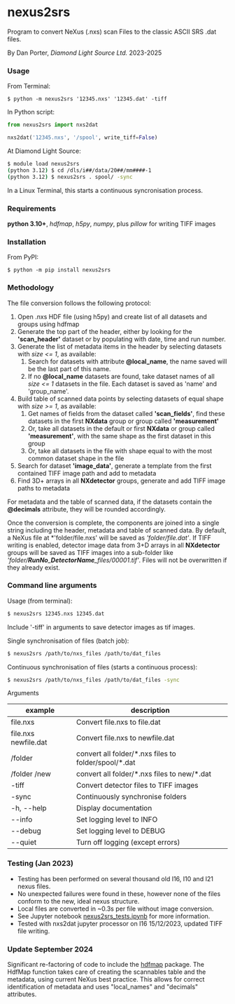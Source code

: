 # nexus2srs
Program to convert NeXus (.nxs) scan Files to the classic ASCII SRS .dat files.


By Dan Porter, *Diamond Light Source Ltd.* 2023-2025


### Usage
From Terminal:
```
$ python -m nexus2srs '12345.nxs' '12345.dat' -tiff
```

In Python script:
```Python
from nexus2srs import nxs2dat

nxs2dat('12345.nxs', '/spool', write_tiff=False)
```

At Diamond Light Source:
```bash
$ module load nexus2srs
(python 3.12) $ cd /dls/i##/data/20##/mm####-1
(python 3.12) $ nexus2srs . spool/ -sync
```
In a Linux Terminal, this starts a continuous syncronisation process.

### Requirements
**python 3.10+**,
*hdfmap*, *h5py*, *numpy*, plus *pillow* for writing TIFF images

### Installation
From PyPI:
```
$ python -m pip install nexus2srs
```

### Methodology
The file conversion follows the following protocol:
1. Open .nxs HDF file (using h5py) and create list of all datasets and groups using hdfmap
2. Generate the top part of the header, either by looking for the **'scan_header'** dataset or by populating with date, time and run number.
3. Generate the list of metadata items in the header by selecting datasets with *size <= 1*, as available:
   1. Search for datasets with attribute **@local_name**, the name saved will be the last part of this name.
   2. If no **@local_name** datasets are found, take dataset names of all *size <= 1* datasets in the file. Each dataset is saved as 'name' and 'group_name'.
4. Build table of scanned data points by selecting datasets of equal shape with *size >= 1*, as available:
   1. Get names of fields from the dataset called **'scan_fields'**, find these datasets in the first **NXdata** group or group called **'measurement'**
   2. Or, take all datasets in the default or first **NXdata** or group called **'measurement'**, with the same shape as the first dataset in this group
   3. Or, take all datasets in the file with shape equal to with the most common dataset shape in the file
5. Search for dataset **'image_data'**, generate a template from the first contained TIFF image path and add to metadata
6. Find 3D+ arrays in all **NXdetector** groups, generate and add TIFF image paths to metadata 


For metadata and the table of scanned data, if the datasets contain the **@decimals** attribute, they will be rounded accordingly. 


Once the conversion is complete, the components are joined into a single string including the header, metadata and 
table of scanned data. By default, a NeXus file at *'folder/file.nxs' will be saved as *'folder/file.dat'*. 
If TIFF writing is enabled, detector image data from 3+D arrays in all **NXdetector** groups will be saved as TIFF 
images into a sub-folder like *'folder/****RunNo***_***DetectorName****_files/00001.tif'*. Files will not be overwritten if 
they already exist.

### Command line arguments
Usage (from terminal):
```bash
$ nexus2srs 12345.nxs 12345.dat
```
Include '-tiff' in arguments to save detector images as tif images.

Single synchronisation of files (batch job):
```bash
$ nexus2srs /path/to/nxs_files /path/to/dat_files
```

Continuous synchronisation of files (starts a continuous process):
```bash
$ nexus2srs /path/to/nxs_files /path/to/dat_files -sync
```

Arguments

| example              | description                                            |
|----------------------|--------------------------------------------------------|
| file.nxs             | Convert file.nxs to file.dat                           |
| file.nxs newfile.dat | Convert file.nxs to newfile.dat                        |
| /folder              | convert all folder/\*.nxs files to folder/spool/\*.dat |
| /folder /new         | convert all folder/\*.nxs files to new/\*.dat          |
| -tiff                | Convert detector files to TIFF images                  |
| -sync                | Continuously synchronise folders                       |
| -h, --help           | Display documentation                                  |
| --info               | Set logging level to INFO                              |
| --debug              | Set logging level to DEBUG                             |
| --quiet              | Turn off logging (except errors)                       |

### Testing (Jan 2023)

 - Testing has been performed on several thousand old I16, I10 and I21 nexus files.
 - No unexpected failures were found in these, however none of the files conform to the new, ideal nexus structure.
 - Local files are converted in ~0.3s per file without image conversion.
 - See Jupyter notebook [nexus2srs_tests.ipynb](https://github.com/DiamondLightSource/nexus2srs/blob/master/examples/nexus2srs_tests.ipynb) for more information.
 - Tested with nxs2dat jupyter processor on I16 15/12/2023, updated TIFF file writing.

### Update September 2024

Significant re-factoring of code to include the [hdfmap](https://github.com/DiamondLightSource/hdfmap) package.
The HdfMap function takes care of creating the scannables table and the metadata, using current NeXus best practice.
This allows for correct identification of metadata and uses "local_names" and "decimals" attributes.

